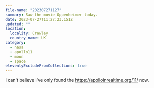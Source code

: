 ```yaml
---
file-name: "202307271127"
summary: Saw the movie Oppenheimer today.
date: 2023-07-27T11:27:23.151Z
updated: ""
location:
  locality: Crawley
  country_name: UK
category:
  - nasa
  - apollo11
  - moon
  - space
eleventyExcludeFromCollections: true
---
```


I﻿ can't believe I've only found the https://apolloinrealtime.org/11/ now.
